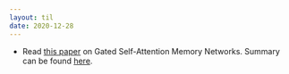 ```yaml
---
layout: til
date: 2020-12-28
---
```

- Read [this paper](https://www.aclweb.org/anthology/D19-1610.pdf) on Gated Self-Attention Memory Networks. Summary can be found [here](/papers/gsamn).

